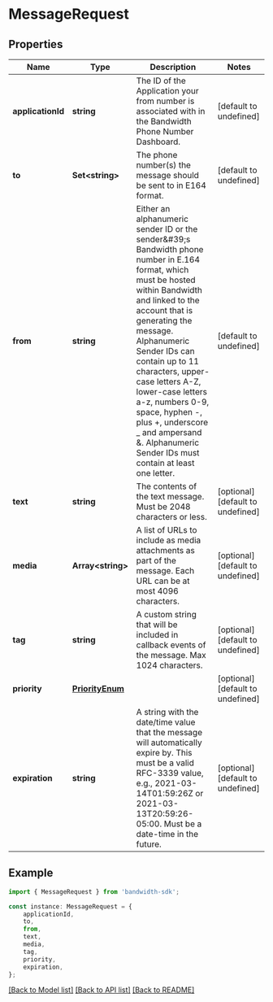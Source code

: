 # MessageRequest


## Properties

Name | Type | Description | Notes
------------ | ------------- | ------------- | -------------
**applicationId** | **string** | The ID of the Application your from number is associated with in the Bandwidth Phone Number Dashboard. | [default to undefined]
**to** | **Set&lt;string&gt;** | The phone number(s) the message should be sent to in E164 format. | [default to undefined]
**from** | **string** | Either an alphanumeric sender ID or the sender\&#39;s Bandwidth phone number in E.164 format, which must be hosted within Bandwidth and linked to the account that is generating the message.  Alphanumeric Sender IDs can contain up to 11 characters, upper-case letters A-Z, lower-case letters a-z, numbers 0-9, space, hyphen -, plus +, underscore _ and ampersand &amp;. Alphanumeric Sender IDs must contain at least one letter. | [default to undefined]
**text** | **string** | The contents of the text message. Must be 2048 characters or less. | [optional] [default to undefined]
**media** | **Array&lt;string&gt;** | A list of URLs to include as media attachments as part of the message. Each URL can be at most 4096 characters. | [optional] [default to undefined]
**tag** | **string** | A custom string that will be included in callback events of the message. Max 1024 characters. | [optional] [default to undefined]
**priority** | [**PriorityEnum**](PriorityEnum.md) |  | [optional] [default to undefined]
**expiration** | **string** | A string with the date/time value that the message will automatically expire by. This must be a valid RFC-3339 value, e.g., 2021-03-14T01:59:26Z or 2021-03-13T20:59:26-05:00. Must be a date-time in the future. | [optional] [default to undefined]

## Example

```typescript
import { MessageRequest } from 'bandwidth-sdk';

const instance: MessageRequest = {
    applicationId,
    to,
    from,
    text,
    media,
    tag,
    priority,
    expiration,
};
```

[[Back to Model list]](../README.md#documentation-for-models) [[Back to API list]](../README.md#documentation-for-api-endpoints) [[Back to README]](../README.md)
